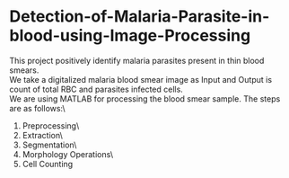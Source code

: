 # Detection-of-Malaria-Parasite-in-blood-using-Image-Processing
This project positively identify malaria parasites present in thin blood smears.\
We take a digitalized malaria blood smear image as Input and Output is count of total RBC and
parasites infected cells.\
We are using MATLAB for processing the blood smear sample. The steps are as follows:\ 
1. Preprocessing\
2. Extraction\
3. Segmentation\
4. Morphology Operations\
5. Cell Counting
